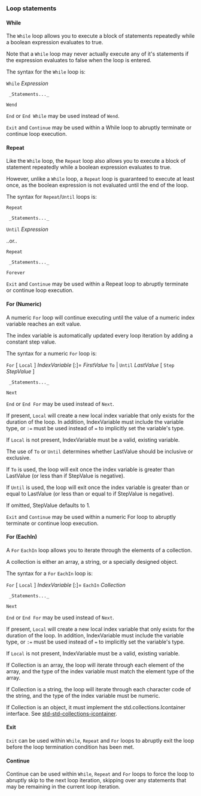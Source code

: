 ### Loop statements
#### While

The `While` loop allows you to execute a block of statements repeatedly while a boolean expression evaluates to true.

Note that a `While` loop may never actually execute any of it's statements if the expression evaluates to false when the loop is entered.

The syntax for the `While` loop is:

`While` _Expression_

     _Statements..._

`Wend`

`End` or `End While` may be used instead of `Wend`.

`Exit` and `Continue` may be used within a While loop to abruptly terminate or continue loop execution.

#### Repeat

Like the `While` loop, the `Repeat` loop also allows you to execute a block of statement repeatedly while a boolean expression evaluates to true.

However, unlike a `While` loop, a `Repeat` loop is guaranteed to execute at least once, as the boolean expression is not evaluated until the end of the loop.

The syntax for `Repeat`/`Until` loops is:

`Repeat`

     _Statements..._

`Until` _Expression_

..or..

`Repeat`

     _Statements..._

`Forever`

`Exit` and `Continue` may be used within a Repeat loop to abruptly terminate or continue loop execution.

#### For (Numeric)

A numeric `For` loop will continue executing until the value of a numeric index variable reaches an exit value.

The index variable is automatically updated every loop iteration by adding a constant step value.

The syntax for a numeric `For` loop is:


`For` [ `Local` ] _IndexVariable_ [:]= _FirstValue_ `To` | `Until` _LastValue_ [ `Step` _StepValue_ ]

     _Statements..._

`Next`


`End` or `End For` may be used instead of `Next`.

If present, `Local` will create a new local index variable that only exists for the duration of the loop. In addition, IndexVariable must include the variable type, or `:=` must be used instead of `=` to implicitly set the variable's type.

If `Local` is not present, IndexVariable must be a valid, existing variable.

The use of `To` or `Until` determines whether LastValue should be inclusive or exclusive.

If `To` is used, the loop will exit once the index variable is greater than LastValue (or less than if StepValue is negative).

If `Until` is used, the loop will exit once the index variable is greater than or equal to LastValue (or less than or equal to if StepValue is negative).

If omitted, StepValue defaults to 1.

`Exit` and `Continue` may be used within a numeric For loop to abruptly terminate or continue loop execution.

#### For (EachIn)

A `For` `EachIn` loop allows you to iterate through the elements of a collection.

A collection is either an array, a string, or a specially designed object.

The syntax for a `For` `EachIn` loop is:

`For` [ `Local` ] _IndexVariable_ [:]= `EachIn` _Collection_

     _Statements..._

`Next`

`End` or `End For` may be used instead of `Next`.

If present, `Local` will create a new local index variable that only exists for the duration of the loop. In addition, IndexVariable must include the variable type, or `:=` must be used instead of `=` to implicitly set the variable's type.

If `Local` is not present, IndexVariable must be a valid, existing variable.

If Collection is an array, the loop will iterate through each element of the array, and the type of the index variable must match the element type of the array.

If Collection is a string, the loop will iterate through each character code of the string, and the type of the index variable must be numeric.

If Collection is an object, it must implement the std.collections.Icontainer interface. See <a href=http://monkeycoder.co.nz/mx2-docs/std-std-collections-icontainer/ target=blank>std-std-collections-icontainer</a>.

#### Exit

`Exit` can be used within `While`, `Repeat` and `For` loops to abruptly exit the loop before the loop termination condition has been met.

#### Continue

Continue can be used within `While`, `Repeat` and `For` loops to force the loop to abruptly skip to the next loop iteration, skipping over any statements that may be remaining in the current loop iteration.
